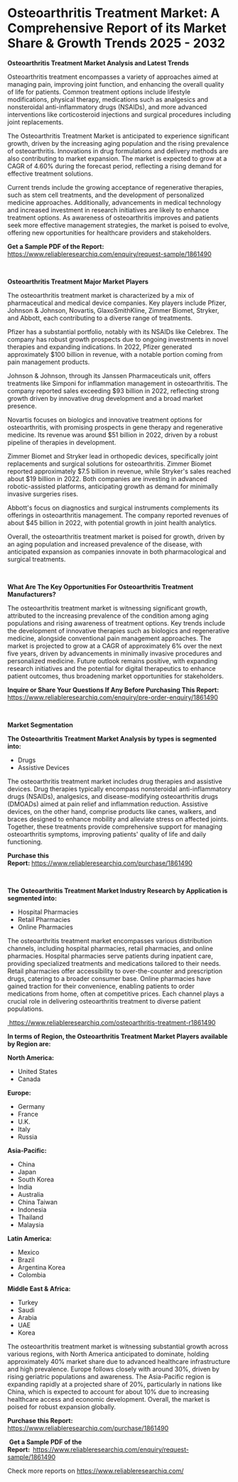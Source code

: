 <p><h1>Osteoarthritis Treatment Market: A Comprehensive Report of its Market Share & Growth Trends 2025 - 2032</h1></p><p><strong>Osteoarthritis Treatment Market Analysis and Latest Trends</strong></p>
<p><p>Osteoarthritis treatment encompasses a variety of approaches aimed at managing pain, improving joint function, and enhancing the overall quality of life for patients. Common treatment options include lifestyle modifications, physical therapy, medications such as analgesics and nonsteroidal anti-inflammatory drugs (NSAIDs), and more advanced interventions like corticosteroid injections and surgical procedures including joint replacements.</p><p>The Osteoarthritis Treatment Market is anticipated to experience significant growth, driven by the increasing aging population and the rising prevalence of osteoarthritis. Innovations in drug formulations and delivery methods are also contributing to market expansion. The market is expected to grow at a CAGR of 4.60% during the forecast period, reflecting a rising demand for effective treatment solutions.</p><p>Current trends include the growing acceptance of regenerative therapies, such as stem cell treatments, and the development of personalized medicine approaches. Additionally, advancements in medical technology and increased investment in research initiatives are likely to enhance treatment options. As awareness of osteoarthritis improves and patients seek more effective management strategies, the market is poised to evolve, offering new opportunities for healthcare providers and stakeholders.</p></p>
<p><strong>Get a Sample PDF of the Report:&nbsp;</strong> <a href="https://www.reliableresearchiq.com/enquiry/request-sample/1861490?utm_campaign=2780&utm_medium=2&utm_source=Github&utm_content=ia&utm_term=03032025&utm_id=osteoarthritis-treatment">https://www.reliableresearchiq.com/enquiry/request-sample/1861490</a></p>
<p>&nbsp;</p>
<p><strong>Osteoarthritis Treatment Major Market Players</strong></p>
<p><p>The osteoarthritis treatment market is characterized by a mix of pharmaceutical and medical device companies. Key players include Pfizer, Johnson & Johnson, Novartis, GlaxoSmithKline, Zimmer Biomet, Stryker, and Abbott, each contributing to a diverse range of treatments.</p><p>Pfizer has a substantial portfolio, notably with its NSAIDs like Celebrex. The company has robust growth prospects due to ongoing investments in novel therapies and expanding indications. In 2022, Pfizer generated approximately $100 billion in revenue, with a notable portion coming from pain management products.</p><p>Johnson & Johnson, through its Janssen Pharmaceuticals unit, offers treatments like Simponi for inflammation management in osteoarthritis. The company reported sales exceeding $93 billion in 2022, reflecting strong growth driven by innovative drug development and a broad market presence.</p><p>Novartis focuses on biologics and innovative treatment options for osteoarthritis, with promising prospects in gene therapy and regenerative medicine. Its revenue was around $51 billion in 2022, driven by a robust pipeline of therapies in development.</p><p>Zimmer Biomet and Stryker lead in orthopedic devices, specifically joint replacements and surgical solutions for osteoarthritis. Zimmer Biomet reported approximately $7.5 billion in revenue, while Stryker's sales reached about $19 billion in 2022. Both companies are investing in advanced robotic-assisted platforms, anticipating growth as demand for minimally invasive surgeries rises.</p><p>Abbott's focus on diagnostics and surgical instruments complements its offerings in osteoarthritis management. The company reported revenues of about $45 billion in 2022, with potential growth in joint health analytics.</p><p>Overall, the osteoarthritis treatment market is poised for growth, driven by an aging population and increased prevalence of the disease, with anticipated expansion as companies innovate in both pharmacological and surgical treatments.</p></p>
<p>&nbsp;</p>
<p><strong>What Are The Key Opportunities For Osteoarthritis Treatment Manufacturers?</strong></p>
<p><p>The osteoarthritis treatment market is witnessing significant growth, attributed to the increasing prevalence of the condition among aging populations and rising awareness of treatment options. Key trends include the development of innovative therapies such as biologics and regenerative medicine, alongside conventional pain management approaches. The market is projected to grow at a CAGR of approximately 6% over the next five years, driven by advancements in minimally invasive procedures and personalized medicine. Future outlook remains positive, with expanding research initiatives and the potential for digital therapeutics to enhance patient outcomes, thus broadening market opportunities for stakeholders.</p></p>
<p><strong>Inquire or Share Your Questions If Any Before Purchasing This Report:</strong> <a href="https://www.reliableresearchiq.com/enquiry/pre-order-enquiry/1861490?utm_campaign=2780&utm_medium=2&utm_source=Github&utm_content=ia&utm_term=03032025&utm_id=osteoarthritis-treatment">https://www.reliableresearchiq.com/enquiry/pre-order-enquiry/1861490</a></p>
<p>&nbsp;</p>
<p><strong>Market Segmentation</strong></p>
<p><strong>The Osteoarthritis Treatment Market Analysis by types is segmented into:</strong></p>
<p><ul><li>Drugs</li><li>Assistive Devices</li></ul></p>
<p><p>The osteoarthritis treatment market includes drug therapies and assistive devices. Drug therapies typically encompass nonsteroidal anti-inflammatory drugs (NSAIDs), analgesics, and disease-modifying osteoarthritis drugs (DMOADs) aimed at pain relief and inflammation reduction. Assistive devices, on the other hand, comprise products like canes, walkers, and braces designed to enhance mobility and alleviate stress on affected joints. Together, these treatments provide comprehensive support for managing osteoarthritis symptoms, improving patients' quality of life and daily functioning.</p></p>
<p><strong>Purchase this Report:&nbsp;</strong><a href="https://www.reliableresearchiq.com/purchase/1861490?utm_campaign=2780&utm_medium=2&utm_source=Github&utm_content=ia&utm_term=03032025&utm_id=osteoarthritis-treatment">https://www.reliableresearchiq.com/purchase/1861490</a></p>
<p>&nbsp;</p>
<p><strong>The Osteoarthritis Treatment Market Industry Research by Application is segmented into:</strong></p>
<p><ul><li>Hospital Pharmacies</li><li>Retail Pharmacies</li><li>Online Pharmacies</li></ul></p>
<p><p>The osteoarthritis treatment market encompasses various distribution channels, including hospital pharmacies, retail pharmacies, and online pharmacies. Hospital pharmacies serve patients during inpatient care, providing specialized treatments and medications tailored to their needs. Retail pharmacies offer accessibility to over-the-counter and prescription drugs, catering to a broader consumer base. Online pharmacies have gained traction for their convenience, enabling patients to order medications from home, often at competitive prices. Each channel plays a crucial role in delivering osteoarthritis treatment to diverse patient populations.</p></p>
<p><a href="https://www.reliableresearchiq.com/osteoarthritis-treatment-r1861490?utm_campaign=2780&utm_medium=2&utm_source=Github&utm_content=ia&utm_term=03032025&utm_id=osteoarthritis-treatment">&nbsp;https://www.reliableresearchiq.com/osteoarthritis-treatment-r1861490</a></p>
<p><strong>In terms of Region, the Osteoarthritis Treatment Market Players available by Region are:</strong></p>
<p>
    <p> <strong> North America: </strong>
        <ul>
            <li>United States</li>
            <li>Canada</li>
        </ul>
        </p> 
    <p> <strong> Europe: </strong>
        <ul>
            <li>Germany</li>
            <li>France</li>
            <li>U.K.</li>
            <li>Italy</li>
            <li>Russia</li>
        </ul>
        </p> 
    <p> <strong> Asia-Pacific: </strong>
        <ul>
            <li>China</li>
            <li>Japan</li>
            <li>South Korea</li>
            <li>India</li>
            <li>Australia</li>
            <li>China Taiwan</li>
            <li>Indonesia</li>
            <li>Thailand</li>
            <li>Malaysia</li>
        </ul>
        </p> 
    <p> <strong> Latin America: </strong>
        <ul>
            <li>Mexico</li>
            <li>Brazil</li>
            <li>Argentina Korea</li>
            <li>Colombia</li>
        </ul>
        </p> 
    <p> <strong> Middle East & Africa: </strong>
        <ul>
            <li>Turkey</li>
            <li>Saudi</li>
            <li>Arabia</li>
            <li>UAE</li>
            <li>Korea</li>
        </ul>
    </p>
    </p>
<p><p>The osteoarthritis treatment market is witnessing substantial growth across various regions, with North America anticipated to dominate, holding approximately 40% market share due to advanced healthcare infrastructure and high prevalence. Europe follows closely with around 30%, driven by rising geriatric populations and awareness. The Asia-Pacific region is expanding rapidly at a projected share of 20%, particularly in nations like China, which is expected to account for about 10% due to increasing healthcare access and economic development. Overall, the market is poised for robust expansion globally.</p></p>
<p><strong>Purchase this Report: </strong><a href="https://www.reliableresearchiq.com/purchase/1861490?utm_campaign=2780&utm_medium=2&utm_source=Github&utm_content=ia&utm_term=03032025&utm_id=osteoarthritis-treatment">https://www.reliableresearchiq.com/purchase/1861490</a></p>
<p>&nbsp;<strong>Get a Sample PDF of the Report:&nbsp;&nbsp;</strong><a href="https://www.reliableresearchiq.com/enquiry/request-sample/1861490?utm_campaign=2780&utm_medium=2&utm_source=Github&utm_content=ia&utm_term=03032025&utm_id=osteoarthritis-treatment">https://www.reliableresearchiq.com/enquiry/request-sample/1861490</a></p>
<p><strong></strong></p>
<p>Check more reports on <a href="https://www.reliableresearchiq.com/?utm_campaign=2780&utm_medium=2&utm_source=Github&utm_content=ia&utm_term=03032025&utm_id=osteoarthritis-treatment">https://www.reliableresearchiq.com/</a></p>